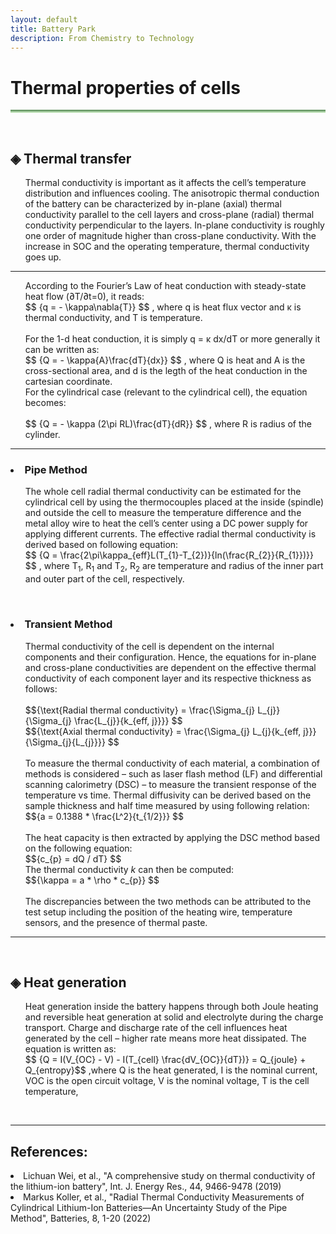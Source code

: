 ```yaml
---
layout: default
title: Battery Park
description: From Chemistry to Technology
---
```


<head>
  <h1> Thermal properties of cells<i class="arrow right"></i></h1>
  <hr style="background: linear-gradient(#4a8049, #d8f5d0); height: 5px; border: none;">
  <br>
  <script src='https://cdnjs.cloudflare.com/ajax/libs/mathjax/2.7.4/MathJax.js?config=default'></script>
</head>
<body>
  <h2>&#9672; Thermal transfer </h2>
  <ul>Thermal conductivity is important as it affects the cell’s temperature distribution and influences cooling. The anisotropic thermal conduction of the battery can be characterized by in-plane (axial) thermal conductivity parallel to the cell layers and cross-plane (radial) thermal conductivity perpendicular to the layers. In-plane conductivity is roughly one order of magnitude higher than cross-plane conductivity. With the increase in SOC and the operating temperature, thermal conductivity goes up.</ul>
  <hr>
  <ul>According to the Fourier’s Law of heat conduction with steady-state heat flow (∂T/∂t=0), it reads:
    <br>
    $$ {q = - \kappa\nabla{T}} $$ , where q is heat flux vector and &#x3BA; is thermal conductivity, and T is temperature.
    <br><br>
    For the 1-d heat conduction, it is simply q = &#x3BA; dx/dT or more generally it can be written as:
    <br>
     $$ {Q = - \kappa{A}\frac{dT}{dx}} $$ , where Q is heat and A is the cross-sectional area, and d is the legth of the heat conduction in the cartesian coordinate.
    <br>
    For the cylindrical case (relevant to the cylindrical cell), the equation becomes:
    <br><br>
    $$ {Q = - \kappa (2\pi RL)\frac{dT}{dR}} $$ , where R is radius of the cylinder.
    <br>
  </ul>
  <hr>
  <h3><li>Pipe Method</li></h3>
  <ul>The whole cell radial thermal conductivity can be estimated for the cylindrical cell by using the thermocouples placed at the inside (spindle) and outside the cell to measure the temperature difference and the metal alloy wire to heat the cell’s center using a DC power supply for applying different currents. The effective radial thermal conductivity is derived based on following equation: 
    <br>
    $$ {Q = \frac{2\pi\kappa_{eff}L(T_{1}-T_{2})}{ln(\frac{R_{2}}{R_{1}})}} $$  , where T<sub>1</sub>, R<sub>1</sub> and T<sub>2</sub>, R<sub>2</sub> are temperature and radius of the inner part and outer part of the cell, respectively. 
  </ul>
  <br>
  <h3><li>Transient Method</li></h3>
  <ul>Thermal conductivity of the cell is dependent on the internal components and their configuration. Hence, the equations for in-plane and cross-plane conductivities are dependent on the effective thermal conductivity of each component layer and its respective thickness as follows: 
    <br><br>
    $${\text{Radial thermal conductivity} = \frac{\Sigma_{j} L_{j}}{\Sigma_{j} \frac{L_{j}}{k_{eff, j}}}} $$  
    <br>
    $${\text{Axial thermal conductivity} = \frac{\Sigma_{j} L_{j}{k_{eff, j}}}{\Sigma_{j}{L_{j}}}} $$  
    <br>
    <br>
    To measure the thermal conductivity of each material, a combination of methods is considered – such as laser flash method (LF) and differential scanning calorimetry (DSC) – to measure the transient response of the temperature vs time. Thermal diffusivity can be derived based on the sample thickness and half time measured by using following relation:
    $${a = 0.1388 * \frac{L^2}{t_{1/2}}} $$
    <br><br>
    The heat capacity is then extracted by applying the DSC method based on the following equation:
    <br>
    $${c_{p} = dQ / dT} $$
    <br>
    The thermal conductivity <i>k</i> can then be computed: 
    <br>
    $${\kappa = a * \rho * c_{p}} $$
    <br><br>
    The discrepancies between the two methods can be attributed to the test setup including the position of the heating wire, temperature sensors, and the presence of thermal paste. 
  </ul>
  <hr>
  <br>
  <h2>&#9672; Heat generation </h2>
  <ul> 
    Heat generation inside the battery happens through both Joule heating and reversible heat generation at solid and electrolyte during the charge transport. Charge and discharge rate of the cell influences heat generated by the cell – higher rate means more heat dissipated. The equation is written as:
    <br>
    $$ {Q = I(V_{OC} - V) - I(T_{cell} \frac{dV_{OC}}{dT})} = Q_{joule} + Q_{entropy}$$ ,where Q is the heat generated, I is the nominal current, VOC is the open circuit voltage, V is the nominal voltage, T is the cell temperature, 
  
    
  </ul> 
  <br>
  <hr>
  <h2> References: </h2>
  <li> Lichuan Wei, et al., "A comprehensive study on thermal conductivity of the lithium-ion battery", Int. J. Energy Res., 44, 9466-9478 (2019) </li>
  <li> Markus Koller, et al., "Radial Thermal Conductivity Measurements of Cylindrical Lithium-Ion Batteries—An Uncertainty Study of the Pipe Method", Batteries, 8, 1-20 (2022) </li> 
</body>


